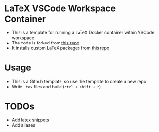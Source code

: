 # LaTeX VSCode Workspace Container
- This is a template for running a LaTeX Docker container within VSCode workspace
- The code is forked from [this repo](https://github.com/qdm12/latexdevcontainer)
- It installs custom LaTeX packages from [this repo](https://github.com/aalbaali/latex_classes)

# Usage
- This is a Github template, so use the template to create a new repo
- Write `.tex` files and build (`ctrl + shift + b`)

# TODOs
- Add latex snippets
- Add aliases